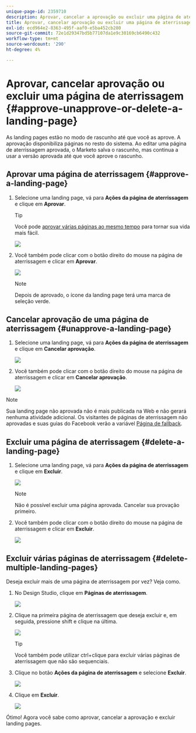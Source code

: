 ```yaml
---
unique-page-id: 2359710
description: Aprovar, cancelar a aprovação ou excluir uma página de aterrissagem - Documentos do Marketo - Documentação do produto
title: Aprovar, cancelar aprovação ou excluir uma página de aterrissagem
exl-id: ecd964e2-8363-495f-aaf0-e5ba452cb280
source-git-commit: 72e1d29347bd5b77107da1e9c30169cb6490c432
workflow-type: tm+mt
source-wordcount: '290'
ht-degree: 4%

---
```


# Aprovar, cancelar aprovação ou excluir uma página de aterrissagem {#approve-unapprove-or-delete-a-landing-page}

As landing pages estão no modo de rascunho até que você as aprove. A aprovação disponibiliza páginas no resto do sistema. Ao editar uma página de aterrissagem aprovada, o Marketo salva o rascunho, mas continua a usar a versão aprovada até que você aprove o rascunho.

## Aprovar uma página de aterrissagem {#approve-a-landing-page}

1. Selecione uma landing page, vá para **Ações da página de aterrissagem** e clique em **Aprovar**.

   >[!TIP]
   >
   >Você pode [aprovar várias páginas ao mesmo tempo](/help/marketo/product-docs/demand-generation/landing-pages/landing-page-actions/approve-multiple-landing-pages-at-once.md) para tornar sua vida mais fácil.

   ![](assets/image2014-9-16-15-3a28-3a22.png)

1. Você também pode clicar com o botão direito do mouse na página de aterrissagem e clicar em **Aprovar**.

   ![](assets/image2014-9-16-15-3a30-3a4.png)

   >[!NOTE]
   >
   >Depois de aprovado, o ícone da landing page terá uma marca de seleção verde.

## Cancelar aprovação de uma página de aterrissagem {#unapprove-a-landing-page}

1. Selecione uma landing page, vá para **Ações da página de aterrissagem** e clique em **Cancelar aprovação**.

   ![](assets/image2014-9-16-15-3a31-3a8.png)

1. Você também pode clicar com o botão direito do mouse na página de aterrissagem e clicar em **Cancelar aprovação**.

   ![](assets/image2014-9-16-15-3a31-3a34.png)

>[!NOTE]
>
>Sua landing page não aprovada não é mais publicada na Web e não gerará nenhuma atividade adicional. Os visitantes de páginas de aterrissagem não aprovadas e suas guias do Facebook verão a variável [Página de fallback](/help/marketo/product-docs/administration/settings/set-a-fallback-page.md).

## Excluir uma página de aterrissagem {#delete-a-landing-page}

1. Selecione uma landing page, vá para **Ações da página de aterrissagem** e clique em **Excluir**.

   ![](assets/image2014-9-16-15-3a49-3a59.png)

   >[!NOTE]
   >
   >Não é possível excluir uma página aprovada. Cancelar sua provação primeiro.

1. Você também pode clicar com o botão direito do mouse na página de aterrissagem e clicar em **Excluir**.

   ![](assets/image2014-9-16-15-3a50-3a40.png)

## Excluir várias páginas de aterrissagem {#delete-multiple-landing-pages}

Deseja excluir mais de uma página de aterrissagem por vez? Veja como.

1. No Design Studio, clique em **Páginas de aterrissagem**.

   ![](assets/one.png)

1. Clique na primeira página de aterrissagem que deseja excluir e, em seguida, pressione shift e clique na última.

   ![](assets/two.png)

   >[!TIP]
   >
   >Você também pode utilizar ctrl+clique para excluir várias páginas de aterrissagem que não são sequenciais.

1. Clique no botão **Ações da página de aterrissagem** e selecione **Excluir**.

   ![](assets/three.png)

1. Clique em **Excluir**.

   ![](assets/four.png)

Ótimo! Agora você sabe como aprovar, cancelar a aprovação e excluir landing pages.
